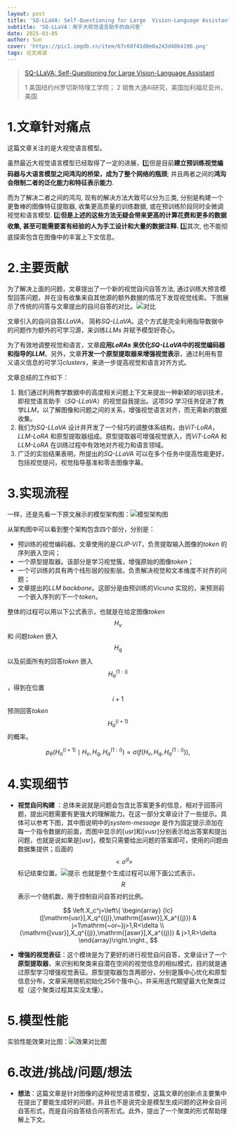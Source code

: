 ```yaml
---
layout: post
title: 'SQ-LLaVA: Self-Questioning for Large  Vision-Language Assistant ECCV2024'
subtitle: 'SQ-LLaVA：用于大视觉语言助手的自问答'
date: 2025-03-05
author: Sun
cover: 'https://pic1.imgdb.cn/item/67c68f41d0e0a243d40b4196.png'
tags: 论文阅读
---
```


> [SQ-LLaVA: Self-Questioning for Large  Vision-Language Assistant](https://www.ecva.net/papers/eccv_2024/papers_ECCV/papers/01393.pdf)
> 
> 1 美国纽约州罗切斯特理工学院；
> 2 销售大通AI研究，美国加利福尼亚州，美国

# 1.文章针对痛点

这篇文章关注的是大视觉语言模型。

虽然最近大视觉语言模型已经取得了一定的进展，1️⃣但是目前**建立预训练视觉编码器与大语言模型之间鸿沟的桥梁，成为了整个网络的瓶颈**; 并且两者之间的**鸿沟会限制二者的泛化能力和特征表示能力**.

而为了解决二者之间的鸿沟, 现有的解决方法大致可以分为三类, 分别是构建一个更鲁棒的图像特征提取器, 收集更高质量的训练数据, 或在预训练阶段同时全微调视觉和语言模型. 2️⃣**但是上述的这些方法无疑会带来更高的计算花费和更多的数据收集, 甚至可能需要富有经验的人为手工设计和大量的数据注释.** 3️⃣其次, 也不能彻底探索包含在图像中的丰富上下文信息。

# 2.主要贡献

为了解决上面的问题，文章提出了一个新的视觉自问自答方法, 通过训练大预言模型回答问题，并在没有收集来自其他源的额外数据的情况下发现视觉线索。下图展示了传统的问答与文章提出的自问自答的对比。![对比](https://pic1.imgdb.cn/item/67c69c6bd0e0a243d40b52d4.png)

文章引入的自问自答*LLaVA*， 简称*SQ-LLaVA*。这个方式是完全利用指导数据中的问题作为额外的可学习源，来训练*LLMs* 并赋予模型好奇心。

为了有效地调整视觉和语言，文章**应用*LoRAs* 来优化*SQ-LLaVA*中的视觉编码器和指导的*LLM***。另外，文章**开发一个原型提取器来增强视觉表示**，通过利用有意义语义信息的可学习*clusters*，来进一步提高视觉和语言对齐方式。

文章总结的工作如下：

1. 我们通过利用教学数据中的高度相关问题上下文来提出一种新颖的培训技术，即视觉语言助手（*SQ-LLaVA*）的视觉自我提出。这项*SQ* 学习任务促进了教学*LLM*，以了解图像和问题之间的关系，增强视觉语言对齐，而无需新的数据收集。
2. 我们为*SQ-LLaVA* 设计并开发了一个轻巧的调整体系结构，由*ViT-LoRA*，*LLM-LoRA* 和原型提取器组成。原型提取器可增强视觉嵌入，而*ViT-LoRA* 和*LLM-LoRA* 在训练过程中有效地对齐视力和语言领域。
3. 广泛的实验结果表明，所提出的*SQ-LLaVA* 可以在多个任务中提高性能更好，包括视觉提问，视觉指导基准和零击图像字幕。

# 3.实现流程

一样，还是先看一下原文展示的模型架构图：![模型架构图](https://pic1.imgdb.cn/item/67c69ef0d0e0a243d40b571a.png)

从架构图中可以看到整个架构包含四个部分，分别是：

* 预训练的视觉编码器。文章使用的是*CLIP-ViT*，负责提取输入图像的*token* 的序列嵌入空间；
* 一个原型提取器。该部分是学习视觉簇，增强原始的图像*token*；
* 一个可训练的具有两个线形层的投影层。负责解决视觉和文本维度不对齐的问题；
* 文章提出的*LLM backbone*。这部分是由预训练的*Vicuna* 实现的，来预测前一个嵌入序列的下一个*token*。

整体的过程可以用以下公式表示，也就是在给定图像*token* $$H_{v}$$ 和 问题*token* 嵌入$$H_{q}$$ 以及前面所有的回答*token* 嵌入$$H_{a}^{(1: i)}$$，得到在位置$${i+1}$$预测回答*token* $$H_{a}^{(i+1)}$$ 的概率。

$$
p_{\theta}\left(H_{a}^{(i+1)} \mid H_{v}, H_{q}, H_{a}^{(1: i)}\right)=\sigma\left(f\left(H_{v}, H_{q}, H_{a}^{(1: i)}\right)\right),
$$

# 4.实现细节

* **视觉自问构建** ：总体来说就是问题会包含比答案更多的信息，相对于回答问题，提出问题需要有更强大的理解能力。在这一部分文章设计了一些提示。具体可以参考下图，其中图说明中的*system-message* 是作为固定提示添加在每一个指令数据的前面，而图中显示的[usr]和[vusr]分别表示给出答案和提出问题，也就是说如果是[usr]，模型只需要给出问题的答案即可，使用的问题由数据集提供；后面的$$<o^{d}>$$ 标记结束位置。![提示](https://pic1.imgdb.cn/item/67c6a96bd0e0a243d40b756d.png)
  也就是整个生成过程可以用下面公式表示，$$R$$ 表示一个随机数，用于控制自问自答对的比例。

$$
\left.X_c^j=\left\{
\begin{array}
{lc}([\mathrm{usr}],X_q^{(j)},\mathrm{[aswr}],X_a^{(j)}) & j=1\mathrm{~or~}j>1,R<\delta \\
(\mathrm{[vusr}],X_q^{(j)},\mathrm{[aswr}],X_a^{(j)}) & j>1,R>\delta
\end{array}\right.\right.,
$$

* **增强的视觉表征**：这个模块是为了更好的进行视觉自问自答，文章设计了一个**原型提取器**，来识别和聚类来自潜在空间的视觉信息的相似模式，目的就是通过原型学习增强视觉表征。原型提取器包含两部分，分别是簇中心优化和原型信息分布，文章采用随机初始化256个簇中心，并采用迭代期望最大化聚类过程（这个聚类过程其实没太懂）。

# 5.模型性能

实验性能效果对比图：![效果对比图](https://pic1.imgdb.cn/item/67c80547d0e0a243d40c8821.png)

# 6.改进/挑战/问题/想法

* **想法**：这篇文章是针对图像的这种视觉语言模型，这篇文章的创新点主要集中在提出了要能生成好的问题，并且也不是说完全是模型生成问题的这种全自问自答形式，而是自问自答结合问答形式。此外，提出了一个聚类的形式帮助理解上下文。

